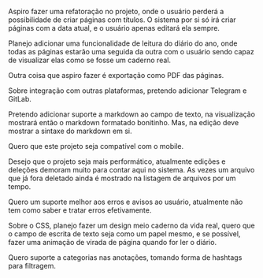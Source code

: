 Aspiro fazer uma refatoração no projeto, onde o usuário perderá a possibilidade de criar páginas com títulos.
O sistema por si só irá criar páginas com a data atual, e o usuário apenas editará ela sempre.

Planejo adicionar uma funcionalidade de leitura do diário do ano, onde todas as páginas estarão uma seguida da outra
com o usuário sendo capaz de visualizar elas como se fosse um caderno real.

Outra coisa que aspiro fazer é exportação como PDF das páginas.

Sobre integração com outras plataformas, pretendo adicionar Telegram e GitLab.

Pretendo adicionar suporte a markdown ao campo de texto, na visualização mostrará então o markdown formatado bonitinho.
Mas, na edição deve mostrar a sintaxe do markdown em si.

Quero que este projeto seja compatível com o mobile.

Desejo que o projeto seja mais performático, atualmente edições e deleções demoram muito para contar aqui no sistema.
As vezes um arquivo que já fora deletado ainda é mostrado na listagem de arquivos por um tempo.

Quero um suporte melhor aos erros e avisos ao usuário, atualmente não tem como saber e tratar erros efetivamente.

Sobre o CSS, planejo fazer um design meio caderno da vida real, quero que o campo de escrita de texto seja
como um papel mesmo, e se possível, fazer uma animação de virada de página quando for ler o diário.

Quero suporte a categorias nas anotações, tomando forma de hashtags para filtragem.
